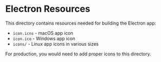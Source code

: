 
# Electron Resources

This directory contains resources needed for building the Electron app:

- `icon.icns` - macOS app icon
- `icon.ico` - Windows app icon
- `icons/` - Linux app icons in various sizes

For production, you would need to add proper icons to this directory.
